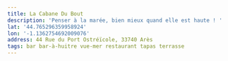 ```yaml
---
title: La Cabane Du Bout
description: 'Penser à la marée, bien mieux quand elle est haute ! '
lat: '44.765296359958924'
lon: '-1.1362754692009076'
address: 44 Rue du Port Ostréïcole, 33740 Arès
tags: bar bar-à-huitre vue-mer restaurant tapas terrasse
---
```

